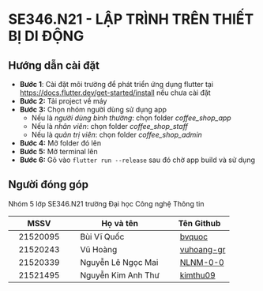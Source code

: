 # SE346.N21 - LẬP TRÌNH TRÊN THIẾT BỊ DI ĐỘNG 

## Hướng dẫn cài đặt
- **Bước 1**: Cài đặt môi trường để phát triển ứng dụng flutter tại https://docs.flutter.dev/get-started/install nếu chưa cài đặt
- **Bước 2:** Tải project về máy
- **Bước 3:** Chọn nhóm người dùng sử dụng app
  - Nếu là *người dùng bình thường*: chọn folder *coffee_shop_app*
  - Nếu là *nhân viên*: chọn folder *coffee_shop_staff*
  - Nếu là *quản trị viên*: chọn folder *coffee_shop_admin*
- **Bước 4:** Mở folder đó lên
- **Bước 5:** Mở terminal lên
- **Bước 6:** Gõ vào `flutter run --release` sau đó chờ app build và sử dụng

## Người đóng góp
Nhóm 5 lớp SE346.N21 trường Đại học Công nghệ Thông tin

|MSSV            |Họ và tên                      |Tên Github                         |
|----------------|-------------------------------|-----------------------------|
|&nbsp;&nbsp;&nbsp;21520095&nbsp;&nbsp;&nbsp;        |&nbsp;&nbsp;&nbsp;Bùi Vĩ Quốc&nbsp;&nbsp;&nbsp;                       |&nbsp;&nbsp;&nbsp;[bvquoc](https://github.com/bvquoc)          |
|&nbsp;&nbsp;&nbsp;21520243&nbsp;&nbsp;&nbsp;        |&nbsp;&nbsp;&nbsp;Vũ Hoàng&nbsp;&nbsp;&nbsp;                       |&nbsp;&nbsp;&nbsp;[vuhoang-gr](https://github.com/vuhoang-gr)          |
|&nbsp;&nbsp;&nbsp;21520339&nbsp;&nbsp;&nbsp;        |&nbsp;&nbsp;&nbsp;Nguyễn Lê Ngọc Mai&nbsp;&nbsp;&nbsp;             |&nbsp;&nbsp;&nbsp;[NLNM-0-0](https://github.com/NLNM-0-0)           |
|&nbsp;&nbsp;&nbsp;21521495&nbsp;&nbsp;&nbsp;        |&nbsp;&nbsp;&nbsp;Nguyễn Kim Anh Thư&nbsp;&nbsp;&nbsp;             |&nbsp;&nbsp;&nbsp;[kimthu09](https://github.com/kimthu09)
